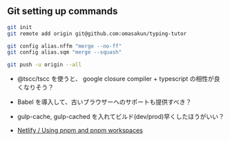 ## Git setting up commands
``` bash
git init
git remote add origin git@github.com:omasakun/typing-tutor

git config alias.nffm "merge --no-ff"
git config alias.sqm "merge --squash"

git push -u origin --all
```

- @tscc/tscc を使うと、 google closure compiler + typescript の相性が良くなりそう？
- Babel を導入して、古いブラウザーへのサポートも提供すべき？
- gulp-cache, gulp-cached を入れてビルド(dev/prod)早くしたほうがいい？

- [Netlify / Using pnpm and pnpm workspaces](https://community.netlify.com/t/using-pnpm-and-pnpm-workspaces/2759)